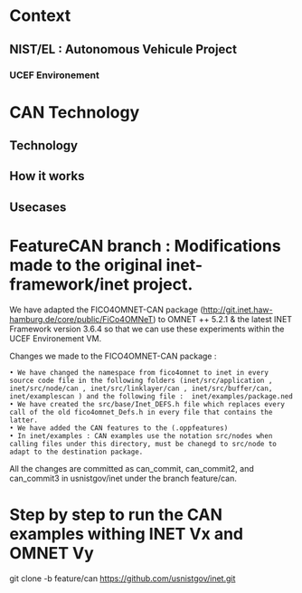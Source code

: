 # Context

## NIST/EL : Autonomous Vehicule Project 

### UCEF Environement

# CAN Technology

## Technology 

## How it works

## Usecases

# FeatureCAN branch : Modifications made to the original inet-framework/inet project. 

We have adapted the FICO4OMNET-CAN package (http://git.inet.haw-hamburg.de/core/public/FiCo4OMNeT) to OMNET ++ 5.2.1 & the latest INET Framework version 3.6.4 so that we can use these experiments within the UCEF Environement VM. 

Changes we made to the FICO4OMNET-CAN package : 

	• We have changed the namespace from fico4omnet to inet in every source code file in the following folders (inet/src/application , inet/src/node/can , inet/src/linklayer/can , inet/src/buffer/can, inet/examplescan ) and the following file :  inet/examples/package.ned
	• We have created the src/base/Inet_DEFS.h file which replaces every call of the old fico4omnet_Defs.h in every file that contains the latter.
	• We have added the CAN features to the (.oppfeatures)
	• In inet/examples : CAN examples use the notation src/nodes when calling files under this directory, must be chanegd to src/node to adapt to the destination package.

 
All the changes are committed as can_commit, can_commit2, and can_commit3 in usnistgov/inet under the branch feature/can. 



# Step by step to run the CAN examples withing INET Vx and OMNET Vy 


git clone -b feature/can https://github.com/usnistgov/inet.git
